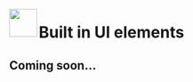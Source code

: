 <image width="50px" src="https://raw.githubusercontent.com/sminez/penrose/develop/icon.svg" align="left"></image>
# Built in UI elements

## Coming soon...
